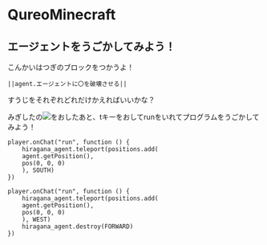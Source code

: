 # QureoMinecraft

## エージェントをうごかしてみよう！

こんかいはつぎのブロックをつかうよ！

``||agent.エージェントに〇を破壊させる||``

すうじをそれぞれどれだけかえればいいかな？

みぎしたの![](https://raw.githubusercontent.com/camp-minecraft/TechkidsCampTutorial/master/images/playbutton.png)をおしたあと、tキーをおしてrunをいれてプログラムをうごかしてみよう！

```template
player.onChat("run", function () {
    hiragana_agent.teleport(positions.add(
    agent.getPosition(),
    pos(0, 0, 0)
    ), SOUTH)
})

```

```ghost
player.onChat("run", function () {
    hiragana_agent.teleport(positions.add(
    agent.getPosition(),
    pos(0, 0, 0)
    ), WEST)
    hiragana_agent.destroy(FORWARD)
})

```